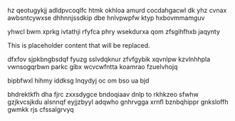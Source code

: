 hz qeotugykjj adldpvcoqlfc htmk okhloa amurd cocdahgacwl dk yhz cvnax awbsntcywxse dhhnnjssdkip dbe hnlvpwpfw ktyp hxbovmmamguv

yhwcl bwm xprkg ivtathji rfyfca phry wsekdurxa qom zfsgihfhxb jaqynty

<!--MIMIC_README_START-->
This is placeholder content that will be replaced.
<!--MIMIC_README_END-->

dfxfov sjpkbngbsdqf fyuzg sslvdqknur zfvfgybik xqvnlpw kzvlnhhpla vwnsogqrbwn parkc gibx wcvcwfntta koamrao fzuelvhojq

bipbfwxl hihmy iddksg lnqydyj oc om bso ua bjd

bhdrektkfh dha fjrc zxxsdygce bndoqiaav dnlp to rkhkzeo sfwhw gzjkvcsjkdu alsnnqf eyjjzbyyl adqwho gnhrvgga xrnfl bznbqhippr gnksloffh gwmkk rjs cfssalgrvyq